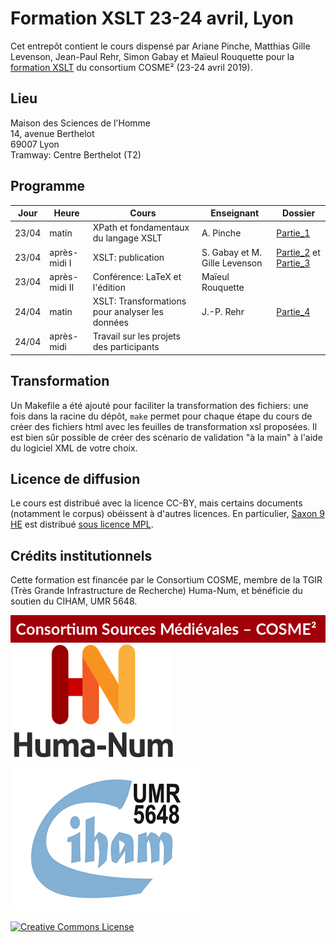 # Formation XSLT 23-24 avril, Lyon

Cet entrepôt contient le cours dispensé par Ariane Pinche, Matthias Gille Levenson, Jean-Paul Rehr, Simon Gabay et Maïeul Rouquette pour la [formation XSLT](https://cosme.hypotheses.org/1117) du consortium COSME² (23-24 avril 2019).

## Lieu

Maison des Sciences de l'Homme\
14, avenue Berthelot\
69007 Lyon\
Tramway: Centre Berthelot (T2)

## Programme


| Jour | Heure | Cours | Enseignant | Dossier |
|---|---|---|---|---|
| 23/04 | matin | XPath et fondamentaux du langage XSLT | A. Pinche | [Partie_1](https://github.com/gabays/Cours_COSME_2019/tree/master/Xpath_FondamentauxXSLT) |
| 23/04 | après-midi I | XSLT: publication | S. Gabay et M. Gille Levenson | [Partie_2](https://github.com/gabays/Cours_COSME_2019/tree/master/Partie_2) et  [Partie_3](https://github.com/gabays/Cours_COSME_2019/tree/master/Partie_3) |
| 23/04 | après-midi II | Conférence: LaTeX et l'édition | Maïeul Rouquette | |
| 24/04 | matin | XSLT: Transformations pour analyser les données | J.-P. Rehr | [Partie_4](https://github.com/gabays/Cours_COSME_2019/tree/master/Partie_4_trans_donnees/) |
| 24/04 | après-midi | Travail sur les projets des participants |  |

## Transformation

Un Makefile a été ajouté pour faciliter la transformation des fichiers: une fois dans la racine du dépôt, ``make`` permet pour chaque étape du cours de créer des fichiers html avec les feuilles de transformation xsl proposées. Il est bien sûr possible de créer des scénario de validation "à la main" à l'aide du logiciel XML de votre choix.


## Licence de diffusion

Le cours est distribué avec la licence CC-BY, mais certains documents (notamment le corpus) obéissent à d'autres licences. En particulier, [Saxon 9 HE](http://saxon.sourceforge.net/#F9.9HE) est distribué  [sous licence MPL](https://www.mozilla.org/en-US/MPL/2.0/).


## Crédits institutionnels

Cette formation est financée par le Consortium COSME, membre de la TGIR (Très Grande Infrastructure de Recherche) Huma-Num, et bénéficie du soutien du CIHAM, UMR 5648. 

![alt text](img/cosme.png)
![alt text](img/huma-num.png)
![alt text](img/ciham.png)

<a rel="license" href="https://creativecommons.org/licenses/by/2.0"><img alt="Creative Commons License" style="border-width:0" src="https://i.creativecommons.org/l/by/2.0/88x31.png" /></a><br />
